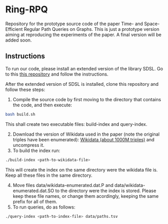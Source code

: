 # Ring-RPQ

Repository for the prototype source code of the paper Time- and Space-Efficient Regular Path Queries on Graphs. This is just a prototype version aiming at reproducing the experiments of the paper. A final version will be added soon. 

## Instructions

To run our code, please install an extended version of the library SDSL. Go to this [this repository](https://github.com/darroyue/sdsl-lite) and follow the instructions.

After the extended version of SDSL is installed, clone this repository and follow these steps:

1. Compile the source code by first moving to the directory that contains the code, and then execute: 
```Bash
bash build.sh
```
This shall create two executable files: build-index and query-index.

2. Download the version of Wikidata used in the paper (note the original triples have been enumerated):
[Wikidata (about 1000M triples)](http://compact-leapfrog.tk/files/wikidata-enumerated.dat.gz) and uncompress it.
3. To build the index run:
```Bash
./build-index <path-to-wikidata-file> 
```
This will create the index on the same directory were the wikidata file is. Keep all these files in the same directory.

4. Move files data/wikidata-enumerated.dat.P and data/wikidata-enumerated.dat.SO to the directory were the index is stored. Please keep these file names, or change them acordingly, keeping the same prefix for all of them.   
5. To run queries, do as follows:
```Bash
./query-index <path-to-index-file> data/paths.tsv 
```
